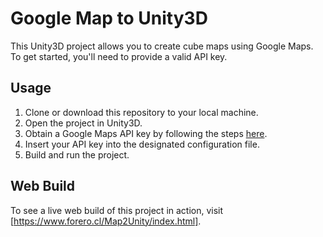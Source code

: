 #  Google Map to Unity3D

This Unity3D project allows you to create cube maps using Google Maps. To get started, you'll need to provide a valid API key.

## Usage

1. Clone or download this repository to your local machine.
2. Open the project in Unity3D.
3. Obtain a Google Maps API key by following the steps [here](https://developers.google.com/maps/gmp-get-started#create-project).
4. Insert your API key into the designated configuration file.
5. Build and run the project.

## Web Build

To see a live web build of this project in action, visit [https://www.forero.cl/Map2Unity/index.html].

